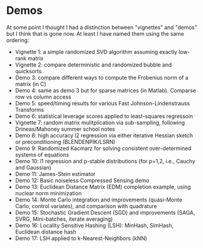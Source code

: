 # Demos

At some point I thought I had a distinction between "vignettes" and "demos" but I think that is gone now. At least I have named them using the same ordering:

- Vignette 1: a simple randomized SVD algorithm assuming exactly low-rank matrix
- Vignette 2: compare deterministic and randomized bubble and quicksorts
- Demo 3: compare different ways to compute the Frobenius norm of a matrix (in C)
- Demo 4: same as demo 3 but for sparse matrices (in Matlab). Comparse row vs column access
- Demo 5: speed/timing results for various Fast Johnson-Lindenstrauss Transforms
- Demo 6: statistical leverage scores applied to least-squares regressoin
- Vignette 7: random matrix mulitplication via sub-sampling, following Drineas/Mahoney summer school notes
- Demo 8: high accuracy l2 regression via either iterative Hessian sketch or preconditioning (BLENDENPIK/LSRN)
- Demo 9: Randomized Kacmarz for solving consistent over-determined systems of equations
- Demo 10: l1 regression and p-stable distributions (for p=1,2, i.e., Cauchy and Gaussian)
- Demo 11: James-Stein estimator
- Demo 12: Basic noiseless Compressed Sensing demo
- Demo 13: Euclidean Distance Matrix (EDM) completion example, using nuclear norm minimization
- Demo 14: Monte Carlo integration and improvements (quasi-Monte Carlo, control variates), and comparison with quadrature
- Demo 15: Stochastic Gradient Descent (SGD) and improvements (SAGA, SVRG, Mini-batches, iterate averaging)
- Demo 16: Locality Sensitive Hashing (LSH): MinHash, SimHash, Euclidean distance hash
- Demo 17: LSH applied to k-Nearest-Neighbors (kNN)
